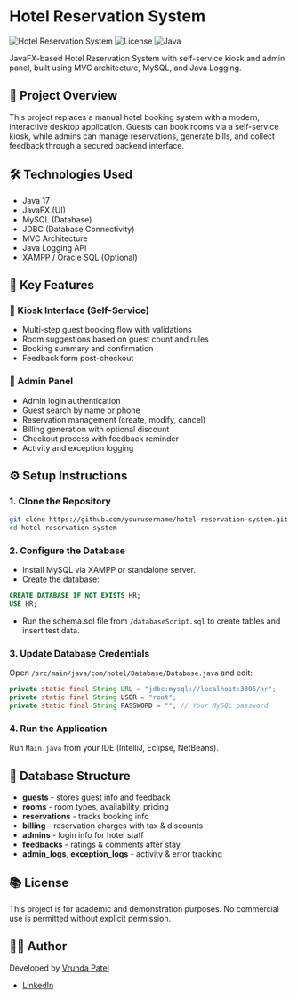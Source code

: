 # Hotel Reservation System

![Hotel Reservation System](https://img.shields.io/badge/JavaFX-Hotel%20Reservation%20System-blue)
![License](https://img.shields.io/badge/License-Academic-green)
![Java](https://img.shields.io/badge/Java-17-orange)

JavaFX-based Hotel Reservation System with self-service kiosk and admin panel, built using MVC architecture, MySQL, and Java Logging.

## 📌 Project Overview

This project replaces a manual hotel booking system with a modern, interactive desktop application. Guests can book rooms via a self-service kiosk, while admins can manage reservations, generate bills, and collect feedback through a secured backend interface.

## 🛠️ Technologies Used

- Java 17
- JavaFX (UI)
- MySQL (Database)
- JDBC (Database Connectivity)
- MVC Architecture
- Java Logging API
- XAMPP / Oracle SQL (Optional)

## 🚀 Key Features

### 🧾 Kiosk Interface (Self-Service)
- Multi-step guest booking flow with validations
- Room suggestions based on guest count and rules
- Booking summary and confirmation
- Feedback form post-checkout

### 🔐 Admin Panel
- Admin login authentication
- Guest search by name or phone
- Reservation management (create, modify, cancel)
- Billing generation with optional discount
- Checkout process with feedback reminder
- Activity and exception logging

## ⚙️ Setup Instructions

### 1. Clone the Repository
```bash
git clone https://github.com/yourusername/hotel-reservation-system.git
cd hotel-reservation-system
```

### 2. Configure the Database
- Install MySQL via XAMPP or standalone server.
- Create the database:
```sql
CREATE DATABASE IF NOT EXISTS HR;
USE HR;
```
- Run the schema.sql file from `/databaseScript.sql` to create tables and insert test data.

### 3. Update Database Credentials
Open `/src/main/java/com/hotel/Database/Database.java` and edit:
```java
private static final String URL = "jdbc:mysql://localhost:3306/hr";
private static final String USER = "root";
private static final String PASSWORD = ""; // Your MySQL password
```

### 4. Run the Application
Run `Main.java` from your IDE (IntelliJ, Eclipse, NetBeans).

## 💾 Database Structure

- **guests** - stores guest info and feedback
- **rooms** - room types, availability, pricing
- **reservations** - tracks booking info
- **billing** - reservation charges with tax & discounts
- **admins** - login info for hotel staff
- **feedbacks** - ratings & comments after stay
- **admin_logs**, **exception_logs** - activity & error tracking

## 📚 License
This project is for academic and demonstration purposes. No commercial use is permitted without explicit permission.

## 🙋‍♂️ Author
Developed by [Vrunda Patel](https://github.com/ptlvrd)
- [LinkedIn](https://www.linkedin.com/in/vrundapatel027/)
